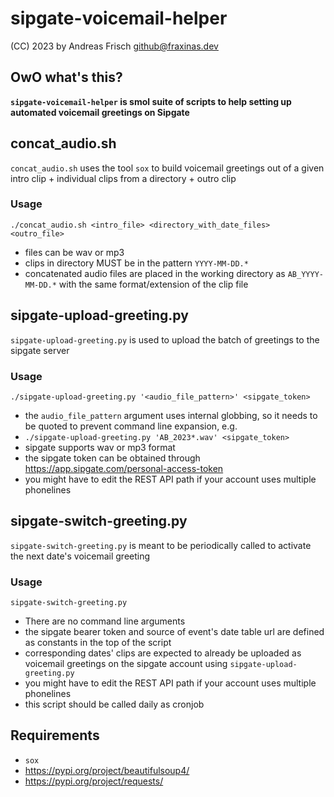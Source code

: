 # sipgate-voicemail-helper

(CC) 2023 by Andreas Frisch <github@fraxinas.dev>

## OwO what's this?
**`sipgate-voicemail-helper` is smol suite of scripts to help setting up automated voicemail greetings on Sipgate**

## concat_audio.sh
`concat_audio.sh` uses the tool `sox` to build voicemail greetings out of a given intro clip + individual clips from a directory + outro clip

### Usage
`./concat_audio.sh <intro_file> <directory_with_date_files> <outro_file>`
* files can be wav or mp3
* clips in directory MUST be in the pattern `YYYY-MM-DD.*`
* concatenated audio files are placed in the working directory as `AB_YYYY-MM-DD.*` with the same format/extension of the clip file

## sipgate-upload-greeting.py
`sipgate-upload-greeting.py` is used to upload the batch of greetings to the sipgate server

### Usage
`./sipgate-upload-greeting.py '<audio_file_pattern>' <sipgate_token>`
* the `audio_file_pattern` argument uses internal globbing, so it needs to be quoted to prevent command line expansion, e.g.
* `./sipgate-upload-greeting.py 'AB_2023*.wav' <sipgate_token>`
* sipgate supports wav or mp3 format
* the sipgate token can be obtained through https://app.sipgate.com/personal-access-token
* you might have to edit the REST API path if your account uses multiple phonelines

## sipgate-switch-greeting.py
`sipgate-switch-greeting.py` is meant to be periodically called to activate the next date's voicemail greeting

### Usage
`sipgate-switch-greeting.py`
* There are no command line arguments
* the sipgate bearer token and source of event's date table url are defined as constants in the top of the script
* corresponding dates' clips are expected to already be uploaded as voicemail greetings on the sipgate account using `sipgate-upload-greeting.py`
* you might have to edit the REST API path if your account uses multiple phonelines
* this script should be called daily as cronjob

## Requirements
* `sox`
* https://pypi.org/project/beautifulsoup4/
* https://pypi.org/project/requests/
